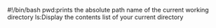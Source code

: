 #!/bin/bash
pwd:prints the absolute path name of the current working directory
ls:Display the contents list of your current directory
